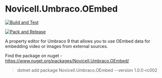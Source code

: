 # Novicell.Umbraco.OEmbed

[![Build and Test](https://github.com/Novicell/Novicell.Umbraco.OEmbed/actions/workflows/ci-build-and-test.yml/badge.svg)](https://github.com/Novicell/Novicell.Umbraco.OEmbed/actions/workflows/ci-build-and-test.yml)

[![Pack and Release](https://github.com/Novicell/Novicell.Umbraco.OEmbed/actions/workflows/cd-pack-and-release.yml/badge.svg)](https://github.com/Novicell/Novicell.Umbraco.OEmbed/actions/workflows/cd-pack-and-release.yml)

A property editor for Umbraco 9 that allows you to use OEmbed data for embedding video or images from external sources.

Find the package on nuget - https://www.nuget.org/packages/Novicell.Umbraco.OEmbed/

> dotnet add package Novicell.Umbraco.OEmbed --version 1.0.0-rc002
